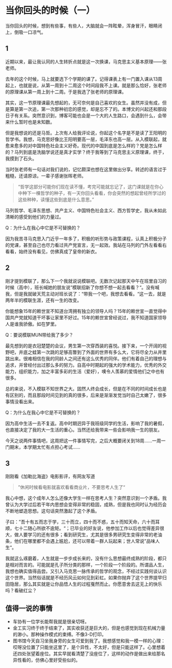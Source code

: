 # 当你回头的时候（一）

当你回头的时候，想到有些事，有些人，大脑就会一阵眩晕，浑身冒汗，眼睛闭上，倒吸一口凉气。

## 1

近期以来，最让我认同的人生转折点就是这一次换课，马克思主义基本原理——张老师。

去年的这个时候，马上就要选下个学期的课了。记得课表上有一门置入课从13周起上，也就是说，从第一周到十二周这个时间段我不上课。就是那么恰好，张老师的原理课从第一周上到十二周。于是我选了张老师的原理课。

其实，这一节原理课最先想起的，无可奈何是自己喜欢的女生。虽然并没有成，但是算是第一次追，第一次那种初恋的感觉，却是忘不了的。本博文的兴起还和那段日子有关系。突然意识到，博客可能也会是一个大的人生路口，会遇到什么，会带来什么暂时也是未知数。

但是我想说的还是马哲。上次有人给我评论说，你起这个名字是不是读了王阳明的哲学书。我想，马克思好像比王阳明要高一层，毛泽东也高一层。从入模联起，就愈来愈多的对中国特色社会主义好奇。现代的中国到底是怎么样的？党是怎么样的？马列到底是洗脑学说还是真才实学？终于我等到了马克思主义原理课，终于，我摸到了石头。

当时张老师有一句话对我们说的，记忆颇深也想在这里做出分享。转述的语言过于粗糙，还请原谅。一辈子感谢张晖老师。

> “哲学这部分可能你们现在读不懂，考完可能就忘记了，这门课就是在你心中种下一棵哲学的种子，有一天你回头看看，你会突然的想起曾经所学过的这些种种，读懂这些到底是什么意思。”

马列哲学、毛泽东思想、共产主义、中国特色社会主义、西方哲学史，我从未如此清晰的感受到他们的力量过。

Q：为什么在我心中它是不可替换的？

因为我苦寻马克思入门近乎一年多了，积极的听形势与政策课程，认真上积极分子的党课，甚至自己也尽力看过共产党宣言，无一起效。我站在马列的门外左看看右看看，始终没有看见，仿佛真成了皇帝的新衣。

## 2

刚才提到模联了，那么下一个我就说说模联吧。无数次记起那天中午在班里自习的时候（高中），班长喊她的朋友说”模联招新了你想不想一起去看看？“。没有喊我，但是我就破天荒主动对班长说了：“带我一个吧，我想去看看。“这一去，就是两年半的模联生涯，还有一生的改变。

你能想象15年的赖世宣不知道台湾拥有独立的领导人吗？15年的赖世宣一直觉得中国共产党就知道干坏事让家里不好过。15年的赖世宣曾经说过，我不知道国家领导人是谁我骄傲。如在梦里。

Q：要说模联MUN带给我了多少？

最先想到的是衣冠楚楚的会议，男生第一次穿西装的喜悦。接下来，一个开阔的视野吧，井底之蛙第一次跳的足够高瞥到了外面的世界有多么大，它将尽全力从井里跳出来。很难相信在我的同龄人之间还有这么优秀的同伴。他们有着自己的理想与追求，并曾经付出过那么多的努力。自高中时期起的强大的学术能力，优秀的外交能力，组织能力，加之丰富多彩的生活（爱好），噢令人羡慕的爱情他们之中也有很多。

总的来说，不入模联不知世界之大。固然人终会成长，但是在不同的时间成长也是有区别的，而且那段时间见到的真的很多，后来是渐渐发觉当时自己太嫩了，很多事情没看出来。

Q：为什么在我心中它是不可替换的？

因为高中生活一去不复返。高中时期迥异于我班级同学的生活，影响了我的暑假，也直接决定了我的大一生活的重心。当然还给我带来一些会影响我一生的朋友。

今天之说两件事情吧，这周把这一件事情写完，之后大概要闭关到18周……一周一门期末，本学期太忙有点担心考试……

## 3

刚刚看《加勒比海盗》电影影评，有网友写道
> ”休闲时候看电影就喜欢看看商业片，不要思考人生了“

我心中想，这个成年人怎么还像大学生一样在思考人生？突然意识到一个矛盾。我曾认为大学过后若干年内思想会变得非常的稳固，成熟，但是我也同时认为经历会不断地塑造思想。这句话突然激起了这个矛盾。

子曰：”吾十有五而志于学，三十而立，四十而不惑，五十而知天命，六十而耳顺，七十二随心所欲不逾矩。“；已毕业的好友说，他参加工作以后也觉得差异很大，做人要学习的还有很多；看到研究生，尤其是很多男研究生变得非常的老油条，他们在哪里都不会遇上尴尬，还可以带着一群人玩起来；世人常说”品味人生“。

我就这么琢磨着，人生就是一步步成长来的，没有什么思想最终成熟的阶段，都只是相对而言的。可能就是孔子所分类的那样，一个阶段一个阶段的。所谓品人生，我想也确实值得品尝。又引入马克思一脉传承的哲学的观念，不经过实践何谈认识这个世界。当然俗话就是不经历风云如何见到彩虹。如果你抛弃了这个世界提早归田隐居，那么其实就是让你品悟人生的过程戛然而止。你愿意舍去这无上的快乐吗？看破红尘？

## 值得一说的事情

+ 车协有一位学长能帮我就是很亲切呀。
+ 金工实习终于终于结束了，其实收获还是巨大的，但是也感觉到现在机械力量的渺小。那种操作模式的束缚。不像3-D打印。
+ 图书馆今天自习坐我身旁的女生可爱到我了。我想感觉和我一模一样的心理：哎呀没位置了只能坐这里了，是个异性，不太好，但是只能这样了。心里想着还四处张望着座位。其实早就看清楚了没座位了，这样的动作是做出来给那名异性看的，仿佛心里好受些似的。